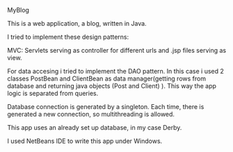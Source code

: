 MyBlog


This is a web application, a blog, written in Java.

I tried to implement these design patterns:

  MVC:
      Servlets serving as controller for different urls and
      .jsp files serving as view.

  For data accesing i tried to implement the DAO pattern. In this case 
  i used 2 classes PostBean and ClientBean as data manager(getting rows
  from database and returning java objects (Post and Client) ). This way
  the app logic is separated from queries.



  Database connection is generated by a singleton. Each time, there is generated
  a new connection, so multithreading is allowed.


This app uses  an already set up database, in my case Derby.

I used NetBeans IDE to write this app under Windows.